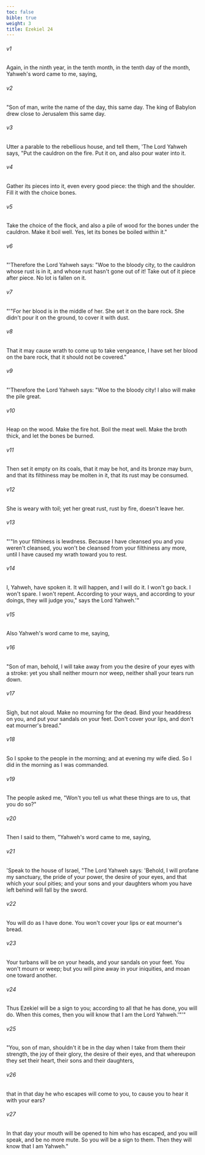 ```yaml
---
toc: false
bible: true
weight: 3
title: Ezekiel 24
---
```




###### v1 
Again, in the ninth year, in the tenth month, in the tenth day of the month, Yahweh's word came to me, saying, 

###### v2 
"Son of man, write the name of the day, this same day. The king of Babylon drew close to Jerusalem this same day. 

###### v3 
Utter a parable to the rebellious house, and tell them, 'The Lord Yahweh says, "Put the cauldron on the fire. Put it on, and also pour water into it. 

###### v4 
Gather its pieces into it, even every good piece: the thigh and the shoulder. Fill it with the choice bones. 

###### v5 
Take the choice of the flock, and also a pile of wood for the bones under the cauldron. Make it boil well. Yes, let its bones be boiled within it." 

###### v6 
"'Therefore the Lord Yahweh says: "Woe to the bloody city, to the cauldron whose rust is in it, and whose rust hasn't gone out of it! Take out of it piece after piece. No lot is fallen on it. 

###### v7 
"'"For her blood is in the middle of her. She set it on the bare rock. She didn't pour it on the ground, to cover it with dust. 

###### v8 
That it may cause wrath to come up to take vengeance, I have set her blood on the bare rock, that it should not be covered." 

###### v9 
"'Therefore the Lord Yahweh says: "Woe to the bloody city! I also will make the pile great. 

###### v10 
Heap on the wood. Make the fire hot. Boil the meat well. Make the broth thick, and let the bones be burned. 

###### v11 
Then set it empty on its coals, that it may be hot, and its bronze may burn, and that its filthiness may be molten in it, that its rust may be consumed. 

###### v12 
She is weary with toil; yet her great rust, rust by fire, doesn't leave her. 

###### v13 
"'"In your filthiness is lewdness. Because I have cleansed you and you weren't cleansed, you won't be cleansed from your filthiness any more, until I have caused my wrath toward you to rest. 

###### v14 
I, Yahweh, have spoken it. It will happen, and I will do it. I won't go back. I won't spare. I won't repent. According to your ways, and according to your doings, they will judge you," says the Lord Yahweh.'" 

###### v15 
Also Yahweh's word came to me, saying, 

###### v16 
"Son of man, behold, I will take away from you the desire of your eyes with a stroke: yet you shall neither mourn nor weep, neither shall your tears run down. 

###### v17 
Sigh, but not aloud. Make no mourning for the dead. Bind your headdress on you, and put your sandals on your feet. Don't cover your lips, and don't eat mourner's bread." 

###### v18 
So I spoke to the people in the morning; and at evening my wife died. So I did in the morning as I was commanded. 

###### v19 
The people asked me, "Won't you tell us what these things are to us, that you do so?" 

###### v20 
Then I said to them, "Yahweh's word came to me, saying, 

###### v21 
'Speak to the house of Israel, "The Lord Yahweh says: 'Behold, I will profane my sanctuary, the pride of your power, the desire of your eyes, and that which your soul pities; and your sons and your daughters whom you have left behind will fall by the sword. 

###### v22 
You will do as I have done. You won't cover your lips or eat mourner's bread. 

###### v23 
Your turbans will be on your heads, and your sandals on your feet. You won't mourn or weep; but you will pine away in your iniquities, and moan one toward another. 

###### v24 
Thus Ezekiel will be a sign to you; according to all that he has done, you will do. When this comes, then you will know that I am the Lord Yahweh.'"'" 

###### v25 
"You, son of man, shouldn't it be in the day when I take from them their strength, the joy of their glory, the desire of their eyes, and that whereupon they set their heart, their sons and their daughters, 

###### v26 
that in that day he who escapes will come to you, to cause you to hear it with your ears? 

###### v27 
In that day your mouth will be opened to him who has escaped, and you will speak, and be no more mute. So you will be a sign to them. Then they will know that I am Yahweh."
